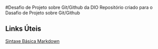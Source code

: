 #Desafio de Projeto sobre Git/Github da DIO
Repositório criado para o Dasafio de Projeto sobre Git/Github

## Links Úteis
[Sintaxe Básica Markdown](https://www.markdownguide.org/basic-syntax/)
